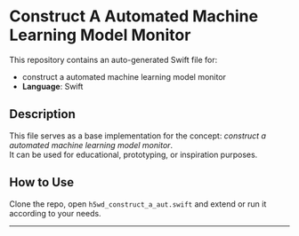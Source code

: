 # Construct A Automated Machine Learning Model Monitor

This repository contains an auto-generated Swift file for:

- construct a automated machine learning model monitor
- **Language**: Swift

## Description

This file serves as a base implementation for the concept: *construct a automated machine learning model monitor*.  
It can be used for educational, prototyping, or inspiration purposes.

## How to Use

Clone the repo, open `h5wd_construct_a_aut.swift` and extend or run it according to your needs.

---


